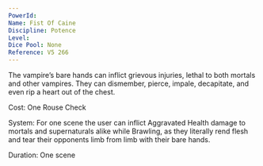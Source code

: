 ```yaml
---
PowerId: 
Name: Fist Of Caine
Discipline: Potence
Level: 
Dice Pool: None
Reference: V5 266
---
```

The vampire’s bare hands can inflict grievous injuries, lethal to both mortals and other vampires. They can dismember, pierce, impale, decapitate, and even rip a heart out of the chest.   

Cost: One Rouse Check   

System: For one scene the user can inflict Aggravated Health damage to mortals and supernaturals alike while Brawling, as they literally rend flesh and tear their opponents limb from limb with their bare hands.   

Duration: One scene